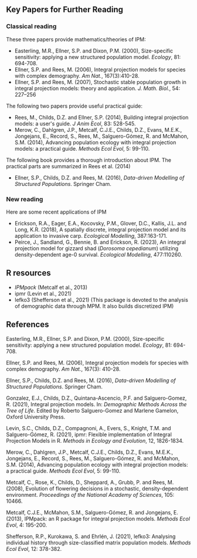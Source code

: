 ## Key Papers for Further Reading

### Classical reading

These three papers provide mathematics/theories of IPM:

- Easterling, M.R., Ellner, S.P. and Dixon, P.M. (2000), Size-specific sensitivity: applying a new structured population model. _Ecology_, 81: 694-708.
- Ellner, S.P. and Rees, M. (2006), Integral projection models for species with complex demography. _Am Nat._, 167(3):410-28.
- Ellner, S.P. and Rees, M. (2007), Stochastic stable population growth in integral projection models: theory and application. _J. Math. Biol._, 54: 227–256

The following two papers provide useful practical guide:

- Rees, M., Childs, D.Z. and Ellner, S.P. (2014), Building integral projection models: a user's guide. _J Anim Ecol_, 83: 528-545.
- Merow, C., Dahlgren, J.P., Metcalf, C.J.E., Childs, D.Z., Evans, M.E.K., Jongejans, E., Record, S., Rees, M., Salguero-Gómez, R. and McMahon, S.M. (2014), Advancing population ecology with integral projection models: a practical guide. _Methods Ecol Evol_, 5: 99-110.

The following book provides a thorough introduction about IPM. The practical parts are summarized in Rees et al. (2014)

- Ellner, S.P., Childs, D.Z. and Rees, M. (2016), _Data-driven Modelling of Structured Populations_. Springer Cham.

### New reading

Here are some recent applications of IPM

- Erickson, R.A., Eager, E.A., Kocovsky, P.M., Glover, D.C., Kallis, J.L. and Long, K.R. (2018), A spatially discrete, integral projection model and its application to invasive carp. _Ecological Modelling_, 387:163-171.
- Peirce, J., Sandland, G., Bennie, B. and Erickson, R. (2023), An integral projection model for gizzard shad (_Dorosoma cepedianum_) utilizing density-dependent age-0 survival. _Ecological Modelling_, 477:110260.

## R resources

- _IPMpack_ (Metcalf et al., 2013)
- ipmr (Levin et al., 2021)
- lefko3 (Shefferson et al., 2021) (This package is devoted to the analysis of demographic data through MPM. It also builds discretized IPM)

## References

Easterling, M.R., Ellner, S.P. and Dixon, P.M. (2000), Size-specific sensitivity: applying a new structured population model. _Ecology_, 81: 694-708.

Ellner, S.P. and Rees, M. (2006), Integral projection models for species with complex demography. _Am Nat._, 167(3): 410-28.

Ellner, S.P., Childs, D.Z. and Rees, M. (2016), _Data-driven Modelling of Structured Populations_. Springer Cham.

Gonzalez, E.J., Childs, D.Z., Quintana-Ascencio, P.F. and Salguero-Gomez, R. (2021), Integral projection models. In: _Demographic Methods Across the Tree of Life_. Edited by Roberto Salguero-Gomez and Marlene Gamelon, Oxford University Press.

Levin, S.C., Childs, D.Z., Compagnoni, A., Evers, S., Knight, T.M. and Salguero-Gómez, R. (2021), ipmr: Flexible implementation of Integral Projection Models in R. _Methods in Ecology and Evolution_, 12, 1826-1834.

Merow, C., Dahlgren, J.P., Metcalf, C.J.E., Childs, D.Z., Evans, M.E.K., Jongejans, E., Record, S., Rees, M., Salguero-Gómez, R. and McMahon, S.M. (2014), Advancing population ecology with integral projection models: a practical guide. _Methods Ecol Evol_, 5: 99-110.

Metcalf, C., Rose, K., Childs, D., Sheppard, A., Grubb, P. and Rees, M. (2008), Evolution of flowering decisions in a stochastic, density-dependent environment. _Proceedings of the National Academy of Sciences_, 105: 10466.

Metcalf, C.J.E., McMahon, S.M., Salguero-Gómez, R. and Jongejans, E. (2013), IPMpack: an R package for integral projection models. _Methods Ecol Evol_, 4: 195-200.

Shefferson, R.P., Kurokawa, S. and Ehrlén, J. (2021), lefko3: Analysing individual history through size-classified matrix population models. _Methods Ecol Evol_, 12: 378-382.
